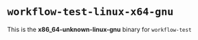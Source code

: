 # `workflow-test-linux-x64-gnu`

This is the **x86_64-unknown-linux-gnu** binary for `workflow-test`
